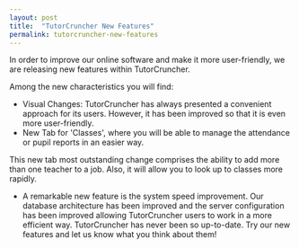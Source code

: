 ```yaml
---
layout: post
title:  "TutorCruncher New Features"
permalink: tutorcruncher-new-features
---
```

In order to improve our online software and make it more user-friendly, we are
releasing new features within TutorCruncher.

Among the new characteristics you will find:

* Visual Changes: TutorCruncher has always presented a convenient approach for its users. However, it has been improved so that it is even more user-friendly. 
* New Tab for 'Classes', where you will be able to manage the attendance or pupil reports in an easier way. 

This new tab most outstanding change comprises the ability to add more than
one teacher to a job. Also, it will allow you to look up to classes more
rapidly.

* A remarkable new feature is the system speed improvement. Our database architecture has been improved and the server configuration has been improved allowing TutorCruncher users to work in a more efficient way. 
TutorCruncher has never been so up-to-date. Try our new features and let us
know what you think about them!
